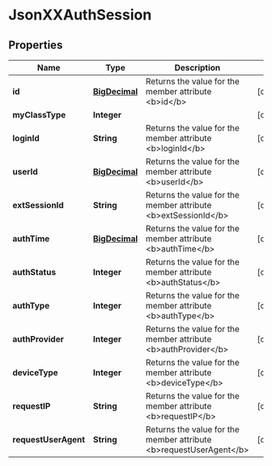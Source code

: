 
# JsonXXAuthSession

## Properties
Name | Type | Description | Notes
------------ | ------------- | ------------- | -------------
**id** | [**BigDecimal**](BigDecimal.md) | Returns the value for the member attribute &lt;b&gt;id&lt;/b&gt; |  [optional]
**myClassType** | **Integer** |  |  [optional]
**loginId** | **String** | Returns the value for the member attribute &lt;b&gt;loginId&lt;/b&gt; |  [optional]
**userId** | [**BigDecimal**](BigDecimal.md) | Returns the value for the member attribute &lt;b&gt;userId&lt;/b&gt; |  [optional]
**extSessionId** | **String** | Returns the value for the member attribute &lt;b&gt;extSessionId&lt;/b&gt; |  [optional]
**authTime** | [**BigDecimal**](BigDecimal.md) | Returns the value for the member attribute &lt;b&gt;authTime&lt;/b&gt; |  [optional]
**authStatus** | **Integer** | Returns the value for the member attribute &lt;b&gt;authStatus&lt;/b&gt; |  [optional]
**authType** | **Integer** | Returns the value for the member attribute &lt;b&gt;authType&lt;/b&gt; |  [optional]
**authProvider** | **Integer** | Returns the value for the member attribute &lt;b&gt;authProvider&lt;/b&gt; |  [optional]
**deviceType** | **Integer** | Returns the value for the member attribute &lt;b&gt;deviceType&lt;/b&gt; |  [optional]
**requestIP** | **String** | Returns the value for the member attribute &lt;b&gt;requestIP&lt;/b&gt; |  [optional]
**requestUserAgent** | **String** | Returns the value for the member attribute &lt;b&gt;requestUserAgent&lt;/b&gt; |  [optional]



